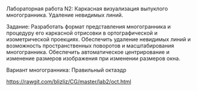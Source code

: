 Лабораторная работа N2: Каркасная визуализация выпуклого многогранника. Удаление невидимых линий.

Задание: Разработать формат представления многогранника и процедуру его каркасной отрисовки в ортографической и изометрической проекциях. Обеспечить удаление невидимых линий и возможность пространственных поворотов и
масштабирования многогранника. Обеспечить автоматическое центрирование и изменение размеров изображения при изменении размеров окна.

Вариант многогранника:
Правильный октаэдр

https://rawgit.com/blizliz/CG/master/lab2/oct.html

